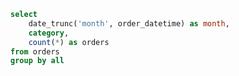 ```sql orders_by_month
select
    date_trunc('month', order_datetime) as month,
    category,
    count(*) as orders
from orders
group by all
```

<DataTable data={orders_by_month} compact rows=5/>

<OpenAI data={orders_by_month}/>